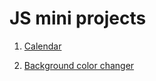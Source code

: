 # JS mini projects

1. [Calendar](https://rahullkumr.github.io/mini-projects/01_calendar.html)

2. [Background color changer](https://rahullkumr.github.io/mini-projects/02_bgchanger.html)

